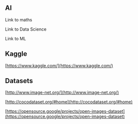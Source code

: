 ## AI


Link to maths

Link to Data Science

Link to ML

## Kaggle
[https://www.kaggle.com/](https://www.kaggle.com/)

## Datasets
[http://www.image-net.org/](http://www.image-net.org/)

[http://cocodataset.org/#home](http://cocodataset.org/#home)

[https://opensource.google/projects/open-images-dataset](https://opensource.google/projects/open-images-dataset)
<!--stackedit_data:
eyJoaXN0b3J5IjpbLTE5MTc0MjgzMjcsODI0ODU2NTUzLDEzNT
M5NTQ5MCwtODgyNDQ2MDY5XX0=
-->